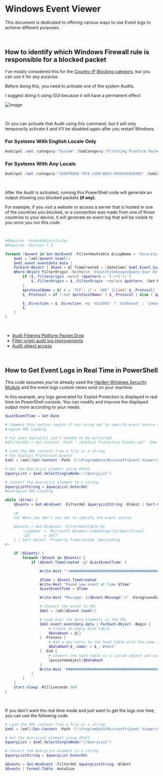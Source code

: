 # Windows Event Viewer

This document is dedicated to offering various ways to use Event logs to achieve different purposes.

<br>

## How to identify which Windows Firewall rule is responsible for a blocked packet

I've mostly considered this for the [Country IP Blocking category](https://github.com/HotCakeX/Harden-Windows-Security#country-ip-blocking), but you can use it for any purpose.

Before doing this, you need to activate one of the system Audits.

I suggest doing it using GUI because it will have a permanent effect:

![image](https://user-images.githubusercontent.com/118815227/213814954-8ce40aac-bfb0-4973-8677-c77ac232dfb9.png)

<br>

Or you can activate that Audit using this command, but it will only temporarily activate it and it'll be disabled again after you restart Windows.

### For Systems With English Locale Only

```powershell
Auditpol /set /category:"System" /SubCategory:"Filtering Platform Packet Drop" /success:enable /failure:enable
```

### For Systems With Any Locale

```powershell
Auditpol /set /category:"{69979848-797A-11D9-BED3-505054503030}" /SubCategory:"{0CCE9225-69AE-11D9-BED3-505054503030}" /success:enable /failure:enable
```

<br>

After the Audit is activated, running this PowerShell code will generate an output showing you blocked packets **(if any).**

For example, if you visit a website or access a server that is hosted in one of the countries you blocked, or a connection was made from one of those countries to your device, it will generate an event log that will be visible to you once you run this code.

<br>

```powershell
#Requires -RunAsAdministrator
#Requires -Version 7.3

foreach ($event in Get-WinEvent -FilterHashtable @{LogName = 'Security'; ID = 5152 }) {
    $xml = [xml]$event.toxml()
    $xml.event.eventdata.data |
    ForEach-Object { $hash = @{ TimeCreated = [datetime] $xml.Event.System.TimeCreated.SystemTime } } { $hash[$_.name] = $_.'#text' } { [pscustomobject]$hash } |
    Where-Object FilterOrigin -NotMatch 'Stealth|Unknown|Query User Default|WSH Default' | ForEach-Object {
        if ($_.filterorigin -match ($pattern = '{.+?}')) {
            $_.FilterOrigin = $_.FilterOrigin -replace $pattern, (Get-NetFirewallRule -Name $Matches[0]).DisplayName
        }
        $protocolName = @{ 6 = 'TCP'; 17 = 'UDP' }[[int] $_.Protocol]
        $_.Protocol = if (-not $protocolName) { $_.Protocol } else { $protocolName }

        $_.Direction = $_.Direction -eq '%%14592' ? 'Outbound' : 'Inbound'
        $_
    }
}
```

<br>

* [Audit Filtering Platform Packet Drop](https://learn.microsoft.com/en-us/windows/security/threat-protection/auditing/audit-filtering-platform-packet-drop)
* [Filter origin audit log improvements](https://learn.microsoft.com/en-us/windows/security/threat-protection/windows-firewall/filter-origin-documentation)
* [Audit object access](https://learn.microsoft.com/en-us/windows/security/threat-protection/auditing/basic-audit-object-access)

<br>

## How to Get Event Logs in Real Time in PowerShell

This code assumes you've already used the [Harden Windows Security Module](https://github.com/HotCakeX/Harden-Windows-Security?tab=readme-ov-file#miscellaneous-configurations) and the event logs custom views exist on your machine.

In this example, any logs generated for Exploit Protection is displayed in real time on PowerShell console. You can modify and improve the displayed output more according to your needs.

```powershell
$LastEventTime = Get-Date

# Comment this entire region if not using xml to specify event source and capture logic
#region XML-Loading

# For when QueryList isn't needed to be extracted
#$FilterXml = Get-Content -Path ".\Exploit Protection Events.xml" -Raw

# Load the XML content from a file or a string
# For Exploit Protection Events
$xml = [xml](Get-Content -Path 'C:\ProgramData\Microsoft\Event Viewer\Views\Hardening Script\Exploit Protection Events.xml')

# Get the QueryList element using XPath
$queryList = $xml.SelectSingleNode('//QueryList')

# Convert the QueryList element to a string
$queryListString = $queryList.OuterXml
#endregion XML-Loading

while ($true) {
    $Events = Get-WinEvent -FilterXml $queryListString -Oldest | Sort-Object -Property TimeCreated -Descending

    <#
    For When you don't use xml to specify the event source

    $Events = Get-WinEvent -FilterHashtable @{
        'LogName' = 'Microsoft-Windows-CodeIntegrity/Operational'
        'ID'      = 3077
    } | Sort-Object -Property TimeCreated -Descending
#>

    if ($Events) {
        foreach ($Event in $Events) {
            if ($Event.TimeCreated -gt $LastEventTime) {

                Write-Host "`n##################################################" -ForegroundColor Yellow

                $Time = $Event.TimeCreated
                Write-Host "Found new event at time $Time"
                $LastEventTime = $Time

                Write-Host "Message: $($Event.Message)`n" -ForegroundColor Cyan

                # Convert the event to XML
                $Xml = [xml]$Event.toxml()

                # Loop over the data elements in the XML
                $Xml.event.eventdata.data | ForEach-Object -Begin {
                    # Create an empty hash table
                    $DataHash = @{}
                } -Process {
                    # Add a new entry to the hash table with the name and text value of the current data element
                    $DataHash[$_.name] = $_.'#text'
                } -End {
                    # Convert the hash table to a custom object and output it
                    [pscustomobject]$DataHash
                }
                Write-Host '##################################################' -ForegroundColor Yellow
            }
        }
    }
    Start-Sleep -Milliseconds 500
}
```

<br>

If you don't want the real time mode and just want to get the logs one time, you can use the following code

```powershell
# Load the XML content from a file or a string
$xml = [xml](Get-Content -Path 'C:\ProgramData\Microsoft\Event Viewer\Views\Hardening Script\Exploit Protection Events.xml')

# Get the QueryList element using XPath
$queryList = $xml.SelectSingleNode("//QueryList")

# Convert the QueryList element to a string
$queryListString = $queryList.OuterXml

$Events = Get-WinEvent -FilterXml $queryListString -Oldest
$Events | Format-Table -AutoSize
```

<br>
